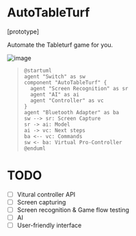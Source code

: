 # AutoTableTurf

[prototype] 

Automate the Tableturf game for you.

![image](https://user-images.githubusercontent.com/36651740/194977551-2014cff7-5fe4-4964-aad9-7a467aba9aef.png)

> ```
> @startuml
> agent "Switch" as sw
> component "AutoTableTurf" {
>   agent "Screen Recognition" as sr
>   agent "AI" as ai
>   agent "Controller" as vc
> }
> agent "Bluetooth Adapter" as ba
> sw --> sr: Screen Capture
> sr -> ai: Model
> ai -> vc: Next steps
> ba <-- vc: Commands
> sw <- ba: Virtual Pro-Controller
> @enduml
> ```

# TODO
- [ ] Vitural controller API
- [ ] Screen capturing
- [ ] Screen recognition & Game flow testing
- [ ] AI
- [ ] User-friendly interface

